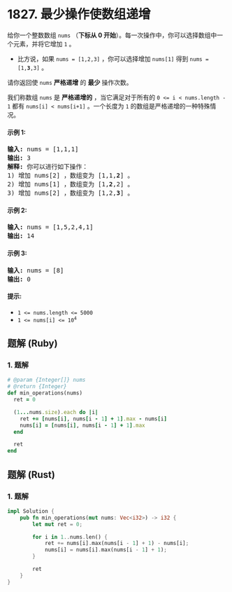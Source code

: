 # 1827. 最少操作使数组递增
给你一个整数数组 `nums` （**下标从 0 开始**）。每一次操作中，你可以选择数组中一个元素，并将它增加 `1` 。
* 比方说，如果 `nums = [1,2,3]` ，你可以选择增加 `nums[1]` 得到 <code>nums = [1,<b>3</b>,3]</code> 。

请你返回使 `nums` **严格递增** 的 **最少** 操作次数。

我们称数组 `nums` 是 **严格递增的** ，当它满足对于所有的 `0 <= i < nums.length - 1` 都有 `nums[i] < nums[i+1]` 。一个长度为 `1` 的数组是严格递增的一种特殊情况。

#### 示例 1:
<pre>
<strong>输入:</strong> nums = [1,1,1]
<strong>输出:</strong> 3
<strong>解释:</strong> 你可以进行如下操作：
1) 增加 nums[2] ，数组变为 [1,1,<b>2</b>] 。
2) 增加 nums[1] ，数组变为 [1,<b>2</b>,2] 。
3) 增加 nums[2] ，数组变为 [1,2,<b>3</b>] 。
</pre>

#### 示例 2:
<pre>
<strong>输入:</strong> nums = [1,5,2,4,1]
<strong>输出:</strong> 14
</pre>

#### 示例 3:
<pre>
<strong>输入:</strong> nums = [8]
<strong>输出:</strong> 0
</pre>

#### 提示:
* `1 <= nums.length <= 5000`
* <code>1 <= nums[i] <= 10<sup>4</sup></code>

## 题解 (Ruby)

### 1. 题解
```Ruby
# @param {Integer[]} nums
# @return {Integer}
def min_operations(nums)
  ret = 0

  (1...nums.size).each do |i|
    ret += [nums[i], nums[i - 1] + 1].max - nums[i]
    nums[i] = [nums[i], nums[i - 1] + 1].max
  end

  ret
end
```

## 题解 (Rust)

### 1. 题解
```Rust
impl Solution {
    pub fn min_operations(mut nums: Vec<i32>) -> i32 {
        let mut ret = 0;

        for i in 1..nums.len() {
            ret += nums[i].max(nums[i - 1] + 1) - nums[i];
            nums[i] = nums[i].max(nums[i - 1] + 1);
        }

        ret
    }
}
```
